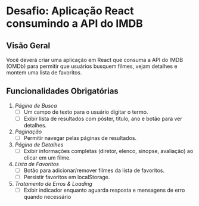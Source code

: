 <!-- markdownlint-disable MD013 -->

# Desafio: Aplicação React consumindo a API do IMDB

## Visão Geral

Você deverá criar uma aplicação em React que consuma a API do IMDB (OMDb) para permitir que usuários busquem filmes, vejam detalhes e montem uma lista de favoritos.

## Funcionalidades Obrigatórias

1. _Página de Busca_
   - [ ] Um campo de texto para o usuário digitar o termo.
   - [ ] Exibir lista de resultados com pôster, título, ano e botão para ver detalhes.

2. _Paginação_
   - [ ] Permitir navegar pelas páginas de resultados.

3. _Página de Detalhes_
   - [ ] Exibir informações completas (diretor, elenco, sinopse, avaliação) ao clicar em um filme.

4. _Lista de Favoritos_
   - [ ] Botão para adicionar/remover filmes da lista de favoritos.
   - [ ] Persistir favoritos em localStorage.

5. _Tratamento de Erros & Loading_
   - [ ] Exibir indicador enquanto aguarda resposta e mensagens de erro quando necessário
